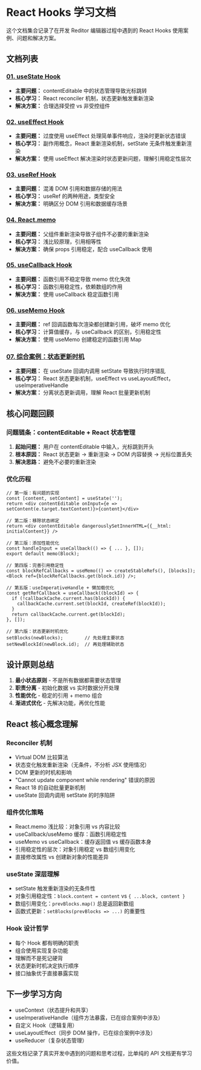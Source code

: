 # React Hooks 学习文档

这个文档集合记录了在开发 Reditor 编辑器过程中遇到的 React Hooks 使用案例、问题和解决方案。

## 文档列表

### [01. useState Hook](./01_useState.md)
- **主要问题：** contentEditable 中的状态管理导致光标跳转
- **核心学习：** React reconciler 机制，状态更新触发重新渲染
- **解决方案：** 合理选择受控 vs 非受控组件

### [02. useEffect Hook](./02_useEffect.md)
- **主要问题：** 过度使用 useEffect 处理简单事件响应，渲染时更新状态错误
- **核心学习：** 副作用概念，React 重新渲染机制，setState 无条件触发重新渲染
- **解决方案：** 使用 useEffect 解决渲染时状态更新问题，理解引用稳定性层次

### [03. useRef Hook](./03_useRef.md)
- **主要问题：** 混淆 DOM 引用和数据存储的用法
- **核心学习：** useRef 的两种用途，类型安全
- **解决方案：** 明确区分 DOM 引用和数据缓存场景

### [04. React.memo](./04_memo.md)
- **主要问题：** 父组件重新渲染导致子组件不必要的重新渲染
- **核心学习：** 浅比较原理，引用相等性
- **解决方案：** 确保 props 引用稳定，配合 useCallback 使用

### [05. useCallback Hook](./05_useCallback.md)
- **主要问题：** 函数引用不稳定导致 memo 优化失效
- **核心学习：** 函数引用稳定性，依赖数组的作用
- **解决方案：** 使用 useCallback 稳定函数引用

### [06. useMemo Hook](./06_useMemo.md)
- **主要问题：** ref 回调函数每次渲染都创建新引用，破坏 memo 优化
- **核心学习：** 计算值缓存，与 useCallback 的区别，引用稳定性
- **解决方案：** 使用 useMemo 创建稳定的函数引用 Map

### [07. 综合案例：状态更新时机](./07_综合案例_状态更新时机.md)
- **主要问题：** 在 useState 回调内调用 setState 导致执行时序错乱
- **核心学习：** React 状态更新机制，useEffect vs useLayoutEffect，useImperativeHandle
- **解决方案：** 分离状态更新调用，理解 React 批量更新机制

## 核心问题回顾

### 问题链条：contentEditable + React 状态管理

1. **起始问题：** 用户在 contentEditable 中输入，光标跳到开头
2. **根本原因：** React 状态更新 → 重新渲染 → DOM 内容替换 → 光标位置丢失
3. **解决思路：** 避免不必要的重新渲染

### 优化历程

```tsx
// 第一版：有问题的实现
const [content, setContent] = useState('');
return <div contentEditable onInput={e => setContent(e.target.textContent)}>{content}</div>

// 第二版：移除状态绑定
return <div contentEditable dangerouslySetInnerHTML={{__html: initialContent}} />

// 第三版：添加性能优化
const handleInput = useCallback(() => { ... }, []);
export default memo(Block);

// 第四版：完善引用稳定性
const blockRefCallbacks = useMemo(() => createStableRefs(), [blocks]);
<Block ref={blockRefCallbacks.get(block.id)} />;

// 第五版：useImperativeHandle + 懒加载优化
const getRefCallback = useCallback((blockId) => {
  if (!callbackCache.current.has(blockId)) {
    callbackCache.current.set(blockId, createRef(blockId));
  }
  return callbackCache.current.get(blockId);
}, []);

// 第六版：状态更新时机优化
setBlocks(newBlocks);        // 先处理主要状态
setNewBlockId(newBlock.id);  // 再处理辅助状态
```

## 设计原则总结

1. **最小状态原则** - 不是所有数据都需要状态管理
2. **职责分离** - 初始化数据 vs 实时数据分开处理
3. **性能优化** - 稳定的引用 + memo 组合
4. **渐进式优化** - 先解决功能，再优化性能

## React 核心概念理解

### Reconciler 机制
- Virtual DOM 比较算法
- 状态变化触发重新渲染（无条件，不分析 JSX 使用情况）
- DOM 更新的时机和影响
- "Cannot update component while rendering" 错误的原因
- React 18 的自动批量更新机制
- useState 回调内调用 setState 的时序陷阱

### 组件优化策略
- React.memo 浅比较：对象引用 vs 内容比较
- useCallback/useMemo 缓存：函数引用稳定性
- useMemo vs useCallback：缓存返回值 vs 缓存函数本身
- 引用稳定性的层次：对象引用稳定 vs 数组引用变化
- 直接修改属性 vs 创建新对象的性能差异

### useState 深层理解
- setState 触发重新渲染的无条件性
- 对象引用稳定性：`block.content = content` vs `{ ...block, content }`
- 数组引用变化：`prevBlocks.map()` 总是返回新数组
- 函数式更新：`setBlocks(prevBlocks => ...)` 的重要性

### Hook 设计哲学
- 每个 Hook 都有明确的职责
- 组合使用实现复杂功能
- 理解而不是死记硬背
- 状态更新时机决定执行顺序
- 接口抽象优于直接暴露实现

## 下一步学习方向

- useContext（状态提升和共享）
- useImperativeHandle（组件方法暴露，已在综合案例中涉及）
- 自定义 Hook（逻辑复用）
- useLayoutEffect（同步 DOM 操作，已在综合案例中涉及）
- useReducer（复杂状态管理）

这些文档记录了真实开发中遇到的问题和思考过程，比单纯的 API 文档更有学习价值。